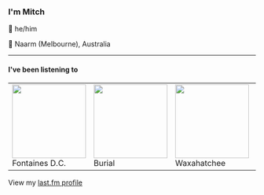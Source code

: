 <article><h3>I&#x27;m Mitch</h3><section><p>👨 he/him</p><p>📍 Naarm (Melbourne), Australia</p></section><hr/><section><h4>I&#x27;ve been listening to</h4><table><tbody><td><img src="https://lastfm.freetls.fastly.net/i/u/174s/c1088d391eb750551dc6bd1e8238ffcd.png" height="150px" alt="" role="presentation"/><br/>Fontaines D.C.</td><td><img src="https://lastfm.freetls.fastly.net/i/u/174s/2c7332bc861d406a80c13f0e69d4ba7f.png" height="150px" alt="" role="presentation"/><br/>Burial</td><td><img src="https://lastfm.freetls.fastly.net/i/u/174s/933cc83d663a83c895302375e64b9d0c.png" height="150px" alt="" role="presentation"/><br/>Waxahatchee</td><td><img src="https://lastfm.freetls.fastly.net/i/u/174s/140fbd4e75078c59a9a1552a8dfd1d85.png" height="150px" alt="" role="presentation"/><br/>Big Thief</td><td><img src="https://lastfm.freetls.fastly.net/i/u/174s/63ea8d50b43146e7c64414891c20d378.png" height="150px" alt="" role="presentation"/><br/>Alvvays</td></tbody></table><span>View my <a href="https://www.last.fm/user/my-slab">last.fm profile</a></span></section></article>
